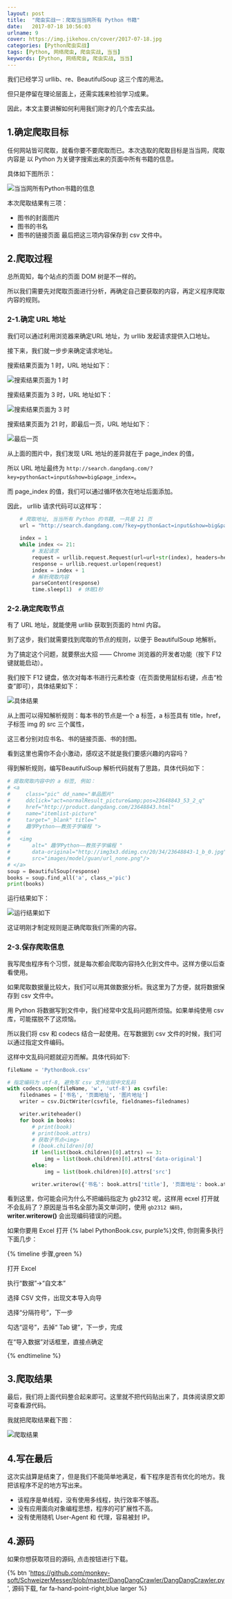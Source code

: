 ```yaml
---
layout: post
title:  "爬虫实战一：爬取当当网所有 Python 书籍"
date:   2017-07-18 10:56:03
urlname: 9
cover: https://img.jikehou.cn/cover/2017-07-18.jpg
categories: [Python爬虫实战]
tags: [Python, 网络爬虫, 爬虫实战, 当当]
keywords: [Python, 网络爬虫, 爬虫实战, 当当]
---
```

我们已经学习 urllib、re、BeautifulSoup 这三个库的用法。

但只是停留在理论层面上，还需实践来检验学习成果。

因此，本文主要讲解如何利用我们刚才的几个库去实战。
<!-- more -->

## 1.确定爬取目标
任何网站皆可爬取，就看你要不要爬取而已。本次选取的爬取目标是当当网，爬取内容是 以 Python 为关键字搜索出来的页面中所有书籍的信息。

具体如下图所示：

![当当网所有Python书籍的信息](https://img.jikehou.cn/img/32_1.png)

本次爬取结果有三项：
- 图书的封面图片
- 图书的书名
- 图书的链接页面
最后把这三项内容保存到 csv 文件中。

## 2.爬取过程
总所周知，每个站点的页面 DOM 树是不一样的。

所以我们需要先对爬取页面进行分析，再确定自己要获取的内容，再定义程序爬取内容的规则。

### 2-1.确定 URL 地址
我们可以通过利用浏览器来确定URL 地址，为 urllib 发起请求提供入口地址。

接下来，我们就一步步来确定请求地址。

搜索结果页面为 1 时，URL 地址如下：

![搜索结果页面为 1 时](https://img.jikehou.cn/img/32_2.png)

搜索结果页面为 3 时，URL 地址如下：

![搜索结果页面为 3 时](https://img.jikehou.cn/img/32_3.png)

搜索结果页面为 21 时，即最后一页，URL 地址如下：

![最后一页](https://img.jikehou.cn/img/32_4.png)

从上面的图片中，我们发现 URL 地址的差异就在于 page_index 的值，

所以 URL 地址最终为 `http://search.dangdang.com/?key=python&act=input&show=big&page_index=`。

而 page_index  的值，我们可以通过循环依次在地址后面添加。

因此， urllib 请求代码可以这样写：
```python
    # 爬取地址, 当当所有 Python 的书籍, 一共是 21 页
    url = "http://search.dangdang.com/?key=python&act=input&show=big&page_index="
    
    index = 1
    while index <= 21:
        # 发起请求
        request = urllib.request.Request(url=url+str(index), headers=headers)
        response = urllib.request.urlopen(request)
        index = index + 1
        # 解析爬取内容
        parseContent(response)
        time.sleep(1)  # 休眠1秒
```

### 2-2.确定爬取节点

有了 URL 地址，就能使用 urllib 获取到页面的 html 内容。

到了这步，我们就需要找到爬取的节点的规则，以便于 BeautifulSoup 地解析。

为了搞定这个问题，就要祭出大招 —— Chrome 浏览器的开发者功能（按下 F12 键就能启动）。

我们按下 F12 键盘，依次对每本书进行元素检查（在页面使用鼠标右键，点击“检查”即可），具体结果如下：

![具体结果](https://img.jikehou.cn/img/32_5.png)

从上图可以得知解析规则：每本书的节点是一个 a 标签，a 标签具有 title，href，子标签 img 的 src 三个属性，

这三者分别对应书名、书的链接页面、书的封图。

看到这里也需你不会小激动，感叹这不就是我们要感兴趣的内容吗？

得到解析规则，编写BeautifulSoup 解析代码就有了思路，具体代码如下：

```python
# 提取爬取内容中的 a 标签, 例如：
# <a
#     class="pic" dd_name="单品图片"
#     ddclick="act=normalResult_picture&amp;pos=23648843_53_2_q"
#     href="http://product.dangdang.com/23648843.html"
#     name="itemlist-picture"
#     target="_blank" title="
#     趣学Python――教孩子学编程 ">
#
#   <img
#       alt=" 趣学Python――教孩子学编程 "
#       data-original="http://img3x3.ddimg.cn/20/34/23648843-1_b_0.jpg"
#       src="images/model/guan/url_none.png"/>
# </a>
soup = BeautifulSoup(response)
books = soup.find_all('a', class_='pic')
print(books)
```

运行结果如下：

![运行结果如下](https://img.jikehou.cn/img/32_6.png)

这证明刚才制定规则是正确爬取我们所需的内容。

### 2-3.保存爬取信息
我写爬虫程序有个习惯，就是每次都会爬取内容持久化到文件中。这样方便以后查看使用。

如果爬取数据量比较大，我们可以用其做数据分析。我这里为了方便，就将数据保存到 csv 文件中。

用 Python 将数据写到文件中，我们经常中文乱码问题所烦恼。如果单纯使用 csv 库，可能摆脱不了这烦恼。

所以我们将 csv 和 codecs 结合一起使用。在写数据到 csv 文件的时候，我们可以通过指定文件编码。

这样中文乱码问题就迎刃而解。具体代码如下:

```python
fileName = 'PythonBook.csv'

# 指定编码为 utf-8, 避免写 csv 文件出现中文乱码
with codecs.open(fileName, 'w', 'utf-8') as csvfile:
    filednames = ['书名', '页面地址', '图片地址']
    writer = csv.DictWriter(csvfile, fieldnames=filednames)

    writer.writeheader()
    for book in books:
        # print(book)
        # print(book.attrs)
        # 获取子节点<img>
        # (book.children)[0]
        if len(list(book.children)[0].attrs) == 3:
            img = list(book.children)[0].attrs['data-original']
        else:
            img = list(book.children)[0].attrs['src']

        writer.writerow({'书名': book.attrs['title'], '页面地址': book.attrs['href'], '图片地址': img})
```

看到这里，你可能会问为什么不把编码指定为 gb2312 呢，这样用 ecxel 打开就不会乱码了？原因是当书名全部为英文单词时，使用 `gb2312 编码`，**writer.writerow()** 会出现编码错误的问题。

如果你要用 Excel 打开 {% label PythonBook.csv, purple%}文件, 你则需多执行下面几步：

{% timeline 步骤,green %}
<!-- timeline 1 -->
打开 Excel
<!-- endtimeline -->
<!-- timeline 2 -->
执行“数据”->“自文本”
<!-- endtimeline -->
<!-- timeline 3 -->
选择 CSV 文件，出现文本导入向导
<!-- endtimeline -->
<!-- timeline 4 -->
选择“分隔符号”，下一步
<!-- endtimeline -->
<!-- timeline 5 -->
勾选“逗号”，去掉“ Tab 键”，下一步，完成
<!-- endtimeline -->
<!-- timeline 6 -->
在“导入数据”对话框里，直接点确定
<!-- endtimeline -->
{% endtimeline %}

## 3.爬取结果
最后，我们将上面代码整合起来即可。这里就不把代码贴出来了，具体阅读原文即可查看源代码。

我就把爬取结果截下图：

![爬取结果](https://img.jikehou.cn/img/32_7.png)

## 4.写在最后
这次实战算是结束了，但是我们不能简单地满足，看下程序是否有优化的地方。我把该程序不足的地方写出来。

- 该程序是单线程，没有使用多线程，执行效率不够高。
- 没有应用面向对象编程思想，程序的可扩展性不高。
- 没有使用随机 User-Agent 和 代理，容易被封 IP。 

## 4.源码

如果你想获取项目的源码, 点击按钮进行下载。

{% btn 'https://github.com/monkey-soft/SchweizerMesser/blob/master/DangDangCrawler/DangDangCrawler.py', 源码下载, far fa-hand-point-right,blue larger %}
